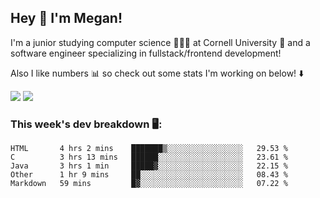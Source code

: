 ## Hey 👋 I'm Megan! 
I'm a junior studying computer science 👩🏻‍💻 at Cornell University 🐻 and a software engineer specializing in fullstack/frontend development!

Also I like numbers 📊 so check out some stats I'm working on below! ⬇️

<img src="https://github-readme-stats.meganyin13.vercel.app/api?username=meganyin13&show_icons=true&hide=stars&count_private=true" />

<img src="https://github-readme-stats.meganyin13.vercel.app/api/top-langs/?username=meganyin13&layout=compact&hide=Jupyter%20Notebook" />

### This week's dev breakdown 🖥:
<!--START_SECTION:waka-->
```text
HTML       4 hrs 2 mins    ███████▒░░░░░░░░░░░░░░░░░   29.53 % 
C          3 hrs 13 mins   ██████░░░░░░░░░░░░░░░░░░░   23.61 % 
Java       3 hrs 1 min     █████▓░░░░░░░░░░░░░░░░░░░   22.15 % 
Other      1 hr 9 mins     ██░░░░░░░░░░░░░░░░░░░░░░░   08.43 % 
Markdown   59 mins         █▓░░░░░░░░░░░░░░░░░░░░░░░   07.22 % 
```
<!--END_SECTION:waka-->
